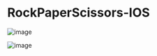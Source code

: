 # RockPaperScissors-IOS

![image](https://github.com/user-attachments/assets/04c61246-854f-4f72-ad0e-849ba53b00c4)

![image](https://github.com/user-attachments/assets/9e156c17-faf2-4b99-a3ed-631bce1ff9e1)
